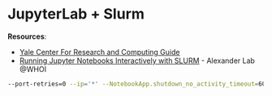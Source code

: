 # JupyterLab + Slurm


**Resources**:

* [Yale Center For Research and Computing Guide](https://docs.ycrc.yale.edu/clusters-at-yale/guides/jupyter/)
* [Running Jupyter Notebooks Interactively with SLURM](https://alexanderlabwhoi.github.io/post/2019-03-08_jpn-slurm/) - Alexander Lab @WHOI


```bash
--port-retries=0 --ip='*' --NotebookApp.shutdown_no_activity_timeout=600
```